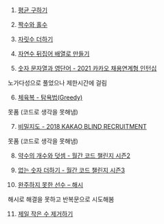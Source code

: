 1. [평균 구하기](https://school.programmers.co.kr/learn/courses/30/lessons/12944)

2. [짝수와 홀수](https://school.programmers.co.kr/learn/courses/30/lessons/12937)

3. [자릿수 더하기](https://school.programmers.co.kr/learn/courses/30/lessons/12931)

4. [자연수 뒤집어 배열로 만들기](https://school.programmers.co.kr/learn/courses/30/lessons/12932)

5. [숫자 문자열과 영단어 - 2021 카카오 채용연계형 인턴십](https://school.programmers.co.kr/learn/courses/30/lessons/81301)

노가다성으로 풀었으나 제한시간에 걸림

6. [체육복 - 탐욕법(Greedy)](https://school.programmers.co.kr/learn/courses/30/lessons/42862)

못품 (코드로 생각을 못해냄)

7. [비밀지도 - 2018 KAKAO BLIND RECRUITMENT](https://school.programmers.co.kr/learn/courses/30/lessons/17681)

못품 (코드로 생각을 못해냄)

8. [약수의 개수와 덧셈 - 월간 코드 챌린지 시즌2](https://school.programmers.co.kr/learn/courses/30/lessons/77884)

9. [없는 숫자 더하기 - 월간 코드 챌린지 시즌3](https://school.programmers.co.kr/learn/courses/30/lessons/86051)

10. [완주하지 못한 선수 – 해시](https://school.programmers.co.kr/learn/courses/30/lessons/42576)

해시로 해결을 못하고 반복문으로 시도해봄


11. [제일 작은 수 제거하기](https://school.programmers.co.kr/learn/courses/30/lessons/12935)